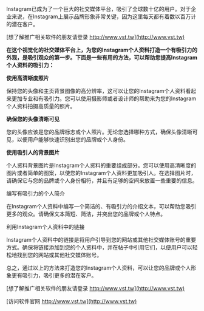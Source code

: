 Instagram已成为了一个巨大的社交媒体平台，吸引了全球数十亿的用户。对于企业来说，在Instagram上展示品牌形象非常关键，因为这里每天都有着数以百万计的潜在客户。

[想了解推广相关软件的朋友请登录 http://www.vst.tw](http://www.vst.tw)

**在这个视觉化的社交媒体平台上，为您的Instagram个人资料打造一个有吸引力的外观，是吸引观众的第一步。下面是一些有用的方法，可以帮助您提高Instagram个人资料的吸引力：**

**使用高清晰度照片**

保持您的头像和主页背景图像的高分辨率，这可以让您的Instagram个人资料看起来更加专业和有吸引力。您可以使用摄影师或者设计师的帮助来为您的Instagram个人资料拍摄高质量的照片。

**确保您的头像清晰可见**

您的头像应该是您的品牌标志或个人照片。无论您选择哪种方式，确保头像清晰可见，以便用户能够快速识别出您的品牌或个人身份。

**使用吸引人的背景图片**

个人资料背景图片是Instagram个人资料的重要组成部分。您可以使用高清晰度的图片或者简单的图案，以使您的Instagram个人资料更加吸引人。在选择图片时，请确保它与您的品牌或个人身份相符，并且有足够的空间来放置一些重要的信息。

编写有吸引力的个人简介

在Instagram个人资料中编写一个简洁的、有吸引力的介绍文本，可以帮助您吸引更多的观众。请确保文本简短、简洁，并突出您的品牌或个人特点。

利用Instagram个人资料中的链接

Instagram个人资料中的链接是将用户引导到您的网站或其他社交媒体账号的重要方式。确保将链接添加到您的个人资料中，并在帖子中引用它们，以便用户可以轻松地找到您的网站或其他社交媒体账号。

总之，通过以上的方法来打造您的Instagram个人资料，可以让您的品牌或个人形象更有吸引力，吸引更多的潜在客户。

[想了解推广相关软件的朋友请登录 http://www.vst.tw](http://www.vst.tw)


[访问软件官网 http://www.vst.tw](http://www.vst.tw)
